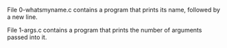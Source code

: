 File 0-whatsmyname.c contains a program that prints its name, followed by a new line.

File 1-args.c contains a program that prints the number of arguments passed into it.


